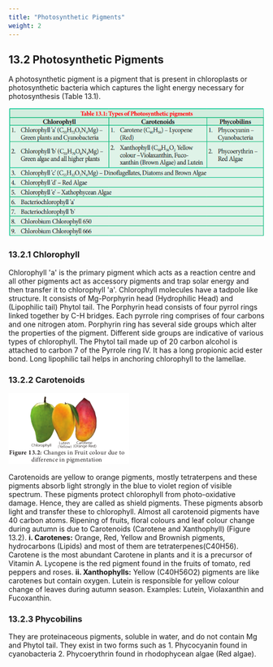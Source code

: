 ```yaml
---
title: "Photosynthetic Pigments"
weight: 2
---
```




## 13.2 Photosynthetic Pigments

A photosynthetic pigment is a pigment that is present in chloroplasts or photosynthetic bacteria which captures the light energy necessary for photosynthesis (Table 13.1).

![](image-5.PNG)

### 13.2.1 Chlorophyll

Chlorophyll 'a' is the primary pigment which acts as a reaction centre and all other pigments act as accessory pigments and trap solar energy and then transfer it to chlorophyll 'a'. Chlorophyll molecules have a tadpole like structure. It consists of Mg-Porphyrin head (Hydrophilic Head) and (Lipophilic tail) Phytol tail. The Porphyrin head consists of four pyrrol rings linked together by C-H bridges. Each pyrrole ring comprises of four carbons and one nitrogen atom. Porphyrin ring has several side groups which alter the properties of the pigment. Different side groups are indicative of various types of chlorophyll. The Phytol tail made up of 20 carbon alcohol is attached to carbon 7 of the Pyrrole ring IV. It has a long propionic acid ester bond. Long lipophilic tail helps in anchoring chlorophyll to the lamellae.

### 13.2.2 Carotenoids

![ Changes in Fruit colour due to difference in pigmentation](13.3.png)

Carotenoids are yellow to orange pigments, mostly tetraterpens and these pigments absorb light strongly in the blue to violet region of visible spectrum. These pigments protect chlorophyll from photo-oxidative damage. Hence, they are called as shield pigments. These pigments absorb light and transfer these to chlorophyll. Almost all carotenoid pigments have 40 carbon atoms. Ripening of fruits, floral colours and leaf colour change during autumn is due to Carotenoids (Carotene and Xanthophyll) (Figure 13.2).
**i. Carotenes:**
Orange, Red, Yellow and Brownish pigments, hydrocarbons (Lipids) and most of them are tetraterpenes(C40H56). Carotene is the most abundant Carotene in plants and it is a precursor of Vitamin A. Lycopene is the red pigment found in the fruits of tomato, red peppers and roses.
**ii. Xanthophylls:**
Yellow (C40H56O2) pigments are like carotenes but contain oxygen. Lutein is responsible for yellow colour change of leaves during autumn season. Examples: Lutein, Violaxanthin and Fucoxanthin.

### 13.2.3 Phycobilins

They are proteinaceous pigments, soluble in water, and do not contain Mg and Phytol tail. They exist in two forms such as 1. Phycocyanin found in cyanobacteria 2. Phycoerythrin found in rhodophycean algae (Red algae).

